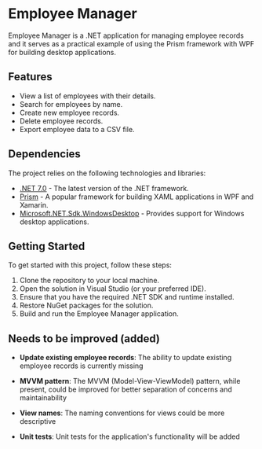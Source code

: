 # Employee Manager

Employee Manager is a .NET application for managing employee records and it serves as a practical example of using the Prism framework with WPF for building desktop applications.

## Features

- View a list of employees with their details.
- Search for employees by name.
- Create new employee records.
- Delete employee records.
- Export employee data to a CSV file.

## Dependencies

The project relies on the following technologies and libraries:

- [.NET 7.0](https://dotnet.microsoft.com/download/dotnet/7.0) - The latest version of the .NET framework.
- [Prism](https://prismlibrary.com/) - A popular framework for building XAML applications in WPF and Xamarin.
- [Microsoft.NET.Sdk.WindowsDesktop](https://dotnet.microsoft.com/apps/desktop) - Provides support for Windows desktop applications.

## Getting Started

To get started with this project, follow these steps:

1. Clone the repository to your local machine.
2. Open the solution in Visual Studio (or your preferred IDE).
3. Ensure that you have the required .NET SDK and runtime installed.
4. Restore NuGet packages for the solution.
5. Build and run the Employee Manager application.

## Needs to be improved (added)

- **Update existing employee records**: The ability to update existing employee records is currently missing 

- **MVVM pattern**: The MVVM (Model-View-ViewModel) pattern, while present, could be improved for better separation of concerns and maintainability

- **View names**: The naming conventions for views could be more descriptive

- **Unit tests**: Unit tests for the application's functionality will be added 

